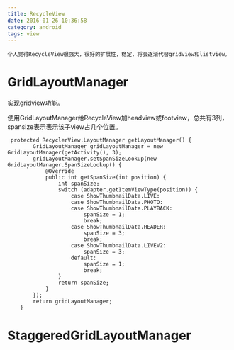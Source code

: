 ```yaml
---
title: RecycleView
date: 2016-01-26 10:36:58
category: android
tags: view
---
```

    个人觉得RecycleView很强大，很好的扩展性，稳定，将会逐渐代替gridview和listview。
# GridLayoutManager
   实现gridview功能。

   使用GridLayoutManager给RecycleView加headview或footview，总共有3列，spansize表示表示该子view占几个位置。
```
 protected RecyclerView.LayoutManager getLayoutManager() {
        GridLayoutManager gridLayoutManager = new GridLayoutManager(getActivity(), 3);
        gridLayoutManager.setSpanSizeLookup(new GridLayoutManager.SpanSizeLookup() {
            @Override
            public int getSpanSize(int position) {
                int spanSize;
                switch (adapter.getItemViewType(position)) {
                    case ShowThumbnailData.LIVE:
                    case ShowThumbnailData.PHOTO:
                    case ShowThumbnailData.PLAYBACK:
                        spanSize = 1;
                        break;
                    case ShowThumbnailData.HEADER:
                        spanSize = 3;
                        break;
                    case ShowThumbnailData.LIVEV2:
                        spanSize = 3;
                    default:
                        spanSize = 1;
                        break;
                }
                return spanSize;
            }
        });
        return gridLayoutManager;
    }
```
# StaggeredGridLayoutManager
